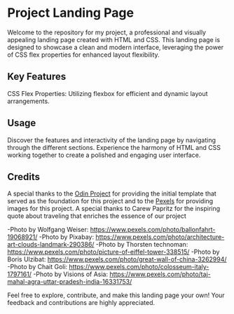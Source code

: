 # Project Landing Page

Welcome to the repository for my project, a professional and visually appealing landing page created with HTML and CSS. This landing page is designed to showcase a clean and modern interface, leveraging the power of CSS flex properties for enhanced layout flexibility.

## Key Features

CSS Flex Properties: Utilizing flexbox for efficient and dynamic layout arrangements.

## Usage

Discover the features and interactivity of the landing page by navigating through the different sections. Experience the harmony of HTML and CSS working together to create a polished and engaging user interface.

## Credits

A special thanks to the [Odin Project](https://www.theodinproject.com/) for providing the initial template that served as the foundation for this project and to the [Pexels](https://www.pexels.com/) for providing images for this project.
A special thanks to Carew Papritz for the inspiring quote about traveling that enriches the essence of our project

-Photo by Wolfgang Weiser: https://www.pexels.com/photo/ballonfahrt-19068921/
-Photo by Pixabay: https://www.pexels.com/photo/architecture-art-clouds-landmark-290386/
-Photo by Thorsten technoman: https://www.pexels.com/photo/picture-of-eiffel-tower-338515/
-Photo by Boris Ulzibat: https://www.pexels.com/photo/great-wall-of-china-3262994/
-Photo by Chait Goli: https://www.pexels.com/photo/colosseum-italy-1797161/
-Photo by Visions  of Asia: https://www.pexels.com/photo/taj-mahal-agra-uttar-pradesh-india-16331753/


Feel free to explore, contribute, and make this landing page your own! Your feedback and contributions are highly appreciated.